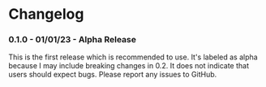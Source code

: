 # Changelog

### 0.1.0 - 01/01/23 - Alpha Release

This is the first release which is recommended to use. It's labeled as alpha because I may 
include breaking changes in 0.2. It does not indicate that users should expect bugs. Please 
report any issues to GitHub.
